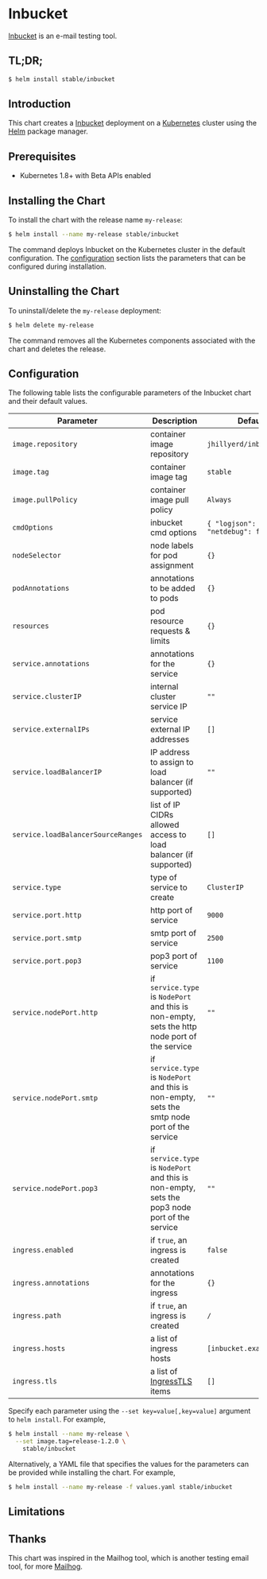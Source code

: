 # Inbucket

[Inbucket](https://www.inbucket.org/) is an e-mail testing tool.

## TL;DR;

```bash
$ helm install stable/inbucket
```

## Introduction

This chart creates a [Inbucket](https://www.inbucket.org/) deployment on a [Kubernetes](http://kubernetes.io)
cluster using the [Helm](https://helm.sh) package manager.

## Prerequisites

- Kubernetes 1.8+ with Beta APIs enabled

## Installing the Chart

To install the chart with the release name `my-release`:

```bash
$ helm install --name my-release stable/inbucket
```

The command deploys Inbucket on the Kubernetes cluster in the default configuration. The [configuration](#configuration)
section lists the parameters that can be configured during installation.

## Uninstalling the Chart

To uninstall/delete the `my-release` deployment:

```bash
$ helm delete my-release
```
The command removes all the Kubernetes components associated with the chart and deletes the release.

## Configuration

The following table lists the configurable parameters of the Inbucket chart and their default values.

Parameter | Description | Default
--- | --- | ---
`image.repository` | container image repository | `jhillyerd/inbucket`
`image.tag` | container image tag | `stable`
`image.pullPolicy` | container image pull policy | `Always`
`cmdOptions` | inbucket cmd options | `{ "logjson": false "netdebug": false }`
`nodeSelector` | node labels for pod assignment | `{}`
`podAnnotations` | annotations to be added to pods | `{}`
`resources` | pod resource requests & limits | `{}`
`service.annotations` | annotations for the service | `{}`
`service.clusterIP` | internal cluster service IP | `""`
`service.externalIPs` | service external IP addresses | `[]`
`service.loadBalancerIP` | IP address to assign to load balancer (if supported) | `""`
`service.loadBalancerSourceRanges` | list of IP CIDRs allowed access to load balancer (if supported) | `[]`
`service.type` | type of service to create | `ClusterIP`
`service.port.http` | http port of service | `9000`
`service.port.smtp` | smtp port of service | `2500`
`service.port.pop3` | pop3 port of service | `1100`
`service.nodePort.http` | if `service.type` is `NodePort` and this is non-empty, sets the http node port of the service | `""`
`service.nodePort.smtp` | if `service.type` is `NodePort` and this is non-empty, sets the smtp node port of the service | `""`
`service.nodePort.pop3` | if `service.type` is `NodePort` and this is non-empty, sets the pop3 node port of the service | `""`
`ingress.enabled` | if `true`, an ingress is created | `false`
`ingress.annotations` | annotations for the ingress | `{}`
`ingress.path` | if `true`, an ingress is created | `/`
`ingress.hosts` | a list of ingress hosts | `[inbucket.example.com]`
`ingress.tls` | a list of [IngressTLS](https://v1-8.docs.kubernetes.io/docs/api-reference/v1.8/#ingresstls-v1beta1-extensions) items | `[]`


Specify each parameter using the `--set key=value[,key=value]` argument to `helm install`. For example,

```bash
$ helm install --name my-release \
  --set image.tag=release-1.2.0 \
    stable/inbucket
```

Alternatively, a YAML file that specifies the values for the parameters can be provided while installing the chart. For example,

```bash
$ helm install --name my-release -f values.yaml stable/inbucket
```

## Limitations


## Thanks

This chart was inspired in the Mailhog tool, which is another testing email tool, for more [Mailhog](https://github.com/kubernetes/charts/tree/master/stable/mailhog).
